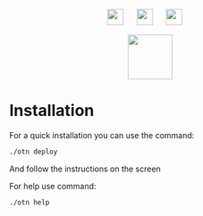 <p align="center">
  <img src="https://user-images.githubusercontent.com/31465/34380645-bd67f474-eb0b-11e7-8d03-0151c1730654.png" height="29" style="margin-right:20px" />
  <img src="https://min.io/resources/img/logo/MINIO_wordmark.png" height="29" style="margin-right:20px" />
  <img src="https://www.keycloak.org/resources/images/logo.svg" height="29" style="margin-right:20px" />
  
</p>
<p align="center">
  <img src="https://4057985046-files.gitbook.io/~/files/v0/b/gitbook-x-prod.appspot.com/o/spaces%2F-MhuHu35r-jv6X4gG8MQ%2Fuploads%2FCFOkzlFh23IMYvSkSoe6%2Ftraefik-logo.jpg?alt=media&token=33c6b6a6-fb44-4b89-bce3-1c13ee62d0ce" height="80" />
</p>

# Installation

For a quick installation you can use the command:
```bash
./otn deploy
```
And follow the instructions on the screen

For help use command:
```bash
./otn help
```